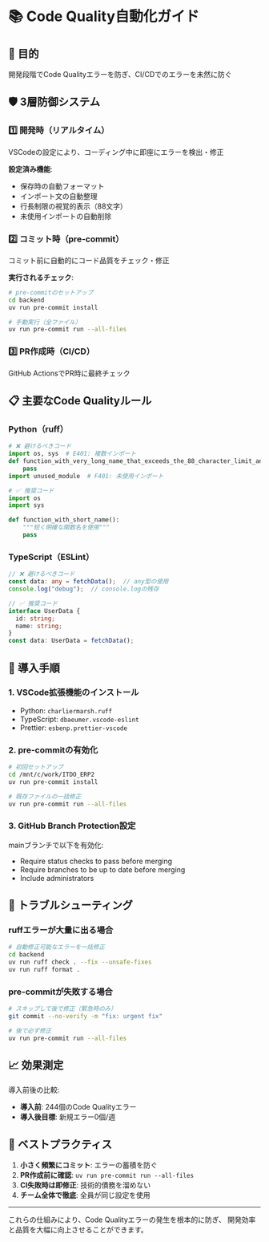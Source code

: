 # 📚 Code Quality自動化ガイド

## 🎯 目的
開発段階でCode Qualityエラーを防ぎ、CI/CDでのエラーを未然に防ぐ

## 🛡️ 3層防御システム

### 1️⃣ **開発時（リアルタイム）**
VSCodeの設定により、コーディング中に即座にエラーを検出・修正

**設定済み機能**:
- 保存時の自動フォーマット
- インポート文の自動整理
- 行長制限の視覚的表示（88文字）
- 未使用インポートの自動削除

### 2️⃣ **コミット時（pre-commit）**
コミット前に自動的にコード品質をチェック・修正

**実行されるチェック**:
```bash
# pre-commitのセットアップ
cd backend
uv run pre-commit install

# 手動実行（全ファイル）
uv run pre-commit run --all-files
```

### 3️⃣ **PR作成時（CI/CD）**
GitHub ActionsでPR時に最終チェック

## 📋 主要なCode Qualityルール

### Python（ruff）
```python
# ❌ 避けるべきコード
import os, sys  # E401: 複数インポート
def function_with_very_long_name_that_exceeds_the_88_character_limit_and_causes_E501_error():  # E501: 行長超過
    pass
import unused_module  # F401: 未使用インポート

# ✅ 推奨コード
import os
import sys

def function_with_short_name():
    """短く明確な関数名を使用"""
    pass
```

### TypeScript（ESLint）
```typescript
// ❌ 避けるべきコード
const data: any = fetchData();  // any型の使用
console.log("debug");  // console.logの残存

// ✅ 推奨コード
interface UserData {
  id: string;
  name: string;
}
const data: UserData = fetchData();
```

## 🚀 導入手順

### 1. VSCode拡張機能のインストール
- Python: `charliermarsh.ruff`
- TypeScript: `dbaeumer.vscode-eslint`
- Prettier: `esbenp.prettier-vscode`

### 2. pre-commitの有効化
```bash
# 初回セットアップ
cd /mnt/c/work/ITDO_ERP2
uv run pre-commit install

# 既存ファイルの一括修正
uv run pre-commit run --all-files
```

### 3. GitHub Branch Protection設定
mainブランチで以下を有効化:
- Require status checks to pass before merging
- Require branches to be up to date before merging
- Include administrators

## 🔧 トラブルシューティング

### ruffエラーが大量に出る場合
```bash
# 自動修正可能なエラーを一括修正
cd backend
uv run ruff check . --fix --unsafe-fixes
uv run ruff format .
```

### pre-commitが失敗する場合
```bash
# スキップして後で修正（緊急時のみ）
git commit --no-verify -m "fix: urgent fix"

# 後で必ず修正
uv run pre-commit run --all-files
```

## 📈 効果測定

導入前後の比較:
- **導入前**: 244個のCode Qualityエラー
- **導入後目標**: 新規エラー0個/週

## 🎯 ベストプラクティス

1. **小さく頻繁にコミット**: エラーの蓄積を防ぐ
2. **PR作成前に確認**: `uv run pre-commit run --all-files`
3. **CI失敗時は即修正**: 技術的債務を溜めない
4. **チーム全体で徹底**: 全員が同じ設定を使用

---

これらの仕組みにより、Code Qualityエラーの発生を根本的に防ぎ、
開発効率と品質を大幅に向上させることができます。